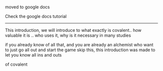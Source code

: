 moved to google docs 

Check the google docs tutorial

________________________________

This introduction, we will introduce to what exactly is covalent.. how valuable it is .. who uses it, why is it necessary in many studies


if you already know of all that, and you are already an alchemist who want to just go all out and start the game skip this, this introduction was made to let you know all ins and outs 

of covalent
